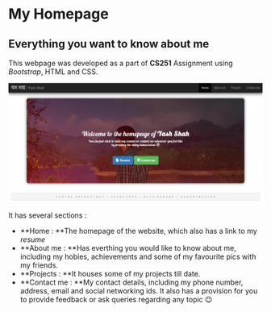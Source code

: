 # My Homepage
## Everything you want to know about me

This webpage was developed as a part of **CS251** Assignment using *Bootstrap*, HTML and CSS.

![My homepage](images/my_homepage.png)

It has several sections :
* **Home : **The homepage of the website, which also has a link to my *resume*
* **About me : **Has everthing you would like to know about me, including my hobies, achievements and some of my favourite pics with my friends.
* **Projects : **It houses some of my projects till date.
* **Contact me : **My contact details, including my phone number, address, email and social networking ids.
It also has a provision for you to provide feedback or ask queries regarding any topic :wink:
 
